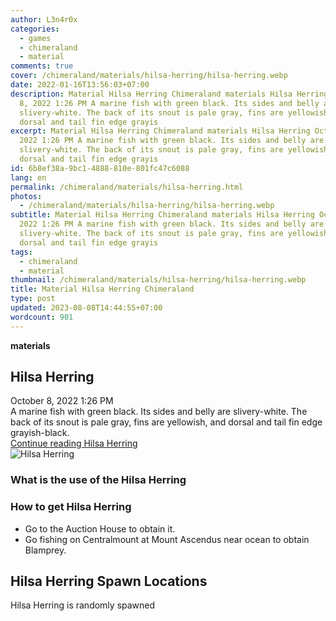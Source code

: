 ```yaml
---
author: L3n4r0x
categories:
  - games
  - chimeraland
  - material
comments: true
cover: /chimeraland/materials/hilsa-herring/hilsa-herring.webp
date: 2022-01-16T13:56:03+07:00
description: Material Hilsa Herring Chimeraland materials Hilsa Herring October
  8, 2022 1:26 PM A marine fish with green black. Its sides and belly are
  slivery-white. The back of its snout is pale gray, fins are yellowish, and
  dorsal and tail fin edge grayis
excerpt: Material Hilsa Herring Chimeraland materials Hilsa Herring October 8,
  2022 1:26 PM A marine fish with green black. Its sides and belly are
  slivery-white. The back of its snout is pale gray, fins are yellowish, and
  dorsal and tail fin edge grayis
id: 6b8ef38a-9bc1-4888-810e-801fc47c6088
lang: en
permalink: /chimeraland/materials/hilsa-herring.html
photos:
  - /chimeraland/materials/hilsa-herring/hilsa-herring.webp
subtitle: Material Hilsa Herring Chimeraland materials Hilsa Herring October 8,
  2022 1:26 PM A marine fish with green black. Its sides and belly are
  slivery-white. The back of its snout is pale gray, fins are yellowish, and
  dorsal and tail fin edge grayis
tags:
  - chimeraland
  - material
thumbnail: /chimeraland/materials/hilsa-herring/hilsa-herring.webp
title: Material Hilsa Herring Chimeraland
type: post
updated: 2023-08-08T14:44:55+07:00
wordcount: 901
---
```


<link
  rel="stylesheet"
  href="https://rawcdn.githack.com/dimaslanjaka/Web-Manajemen/870a349/css/bootstrap-5-3-0-alpha3-wrapper.css"
/>
<section id="bootstrap-wrapper">
  <div data-bs-theme="dark">
    <div
      class="row g-0 border rounded overflow-hidden flex-md-row mb-4 shadow-sm position-relative bg-dark text-light"
    >
      <div class="col p-4 d-flex flex-column position-static">
        <strong class="d-inline-block mb-2 text-success">materials</strong>
        <h2 class="mb-0">Hilsa Herring</h2>
        <div class="mb-1 text-muted">October 8, 2022 1:26 PM</div>
        <div class="mb-2 border p-1">
          A marine fish with green black. Its sides and belly are slivery-white.
          The back of its snout is pale gray, fins are yellowish, and dorsal and
          tail fin edge grayish-black.
        </div>
        <a
          href="/chimeraland/materials/hilsa-herring.html"
          class="stretched-link d-none text-primary"
          >Continue reading Hilsa Herring</a
        >
      </div>
      <div class="col-auto d-none d-md-block d-lg-block">
        <img
          src="https://www.webmanajemen.com/chimeraland/materials/hilsa-herring/hilsa-herring.webp"
          alt="Hilsa Herring"
        />
      </div>
    </div>
    <div class="row">
      <div class="col-lg-6 col-12 mb-2">
        <div class="card">
          <div class="card-body">
            <h3 class="card-title">What is the use of the Hilsa Herring</h3>
            <div class="card-text"><ul></ul></div>
          </div>
        </div>
      </div>
      <div class="col-lg-6 col-12 mb-2">
        <div class="card">
          <div class="card-body">
            <h3 class="card-title">How to get Hilsa Herring</h3>
            <div class="card-text">
              <ul>
                <li>Go to the Auction House to obtain it.</li>
                <li>
                  Go fishing on Centralmount at Mount Ascendus near ocean to
                  obtain Blamprey.
                </li>
              </ul>
            </div>
          </div>
        </div>
      </div>
      <div class="col-12 mb-2">
        <h2>Hilsa Herring Spawn Locations</h2>
        <p>Hilsa Herring is randomly spawned</p>
      </div>
    </div>
  </div>
</section>